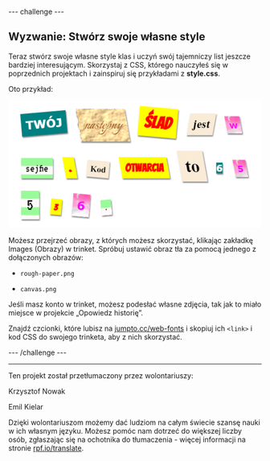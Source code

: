 --- challenge ---

## Wyzwanie: Stwórz swoje własne style

Teraz stwórz swoje własne style klas i uczyń swój tajemniczy list jeszcze bardziej interesującym. Skorzystaj z CSS, którego nauczyłeś się w poprzednich projektach i zainspiruj się przykładami z **style.css**.

Oto przykład:

![zrzut ekranu](images/letter-fonts-challenge3.png)

Możesz przejrzeć obrazy, z których możesz skorzystać, klikając zakładkę Images (Obrazy) w trinket. Spróbuj ustawić obraz tła za pomocą jednego z dołączonych obrazów:

+ `rough-paper.png`

+ `canvas.png`

Jeśli masz konto w trinket, możesz podesłać własne zdjęcia, tak jak to miało miejsce w projekcie „Opowiedz historię”.

Znajdź czcionki, które lubisz na <a href="http://jumpto.cc/web-fonts" target="_blank">jumpto.cc/web-fonts</a> i skopiuj ich `<link>` i kod CSS do swojego trinketa, aby z nich skorzystać.

--- /challenge ---


***
Ten projekt został przetłumaczony przez wolontariuszy:

Krzysztof Nowak

Emil Kielar

Dzięki wolontariuszom możemy dać ludziom na całym świecie szansę nauki w ich własnym języku. Możesz pomóc nam dotrzeć do większej liczby osób, zgłaszając się na ochotnika do tłumaczenia - więcej informacji na stronie [rpf.io/translate](https://rpf.io/translate).